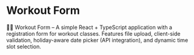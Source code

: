 # Workout Form

🏋️‍♂️ Workout Form – A simple React + TypeScript application with a registration form for workout classes. Features file upload, client-side validation, holiday-aware date picker (API integration), and dynamic time slot selection.
